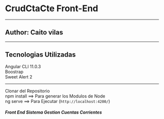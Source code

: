 # CrudCtaCte Front-End
**************************
## Author: Caito vilas
**************
## Tecnologias Utilizadas
Angular CLI 11.0.3<br>
Boostrap<br>
Sweet Alert 2<br>

**********************************************************
Clonar del Repositorio<br>
npm install ==> Para generar los Modulos de Node<br>
ng serve ==> Para Ejecutar (`http://localhost:4200/`)<br>

##### Front End Sistema Gestion Cuentas Corrientes
